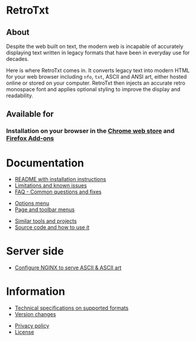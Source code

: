 # RetroTxt

## About

Despite the web built on text, the modern web is incapable of accurately displaying text written in legacy formats that have been in everyday use for decades.

Here is where RetroTxt comes in. It converts legacy text into modern HTML for your web browser including `nfo`, `txt`, ASCII and ANSI art, either hosted online or stored on your computer. RetroTxt then injects an accurate retro monospace font and applies optional styling to improve the display and readability.

## Available for

### Installation on your browser in the [**Chrome web store**](https://chrome.google.com/webstore/detail/retrotxt/gkjkgilckngllkopkogcaiojfajanahn) and [**Firefox Add-ons**](https://addons.mozilla.org/en-US/firefox/addon/retrotxt/)

# Documentation

- [README with installation instructions](../README.md)
- [Limitations and known issues](limitations.md)
- [FAQ - Common questions and fixes](qa.md)

* [Options menu](options.md)
* [Page and toolbar menus](menus.md)

- [Similar tools and projects](other_projects.md)
- [Source code and how to use it](source_code.md)

# Server side

- [Configure NGINX to serve ASCII & ASCII art](nginx.md)

# Information

- [Technical specifications on supported formats](technical.md)
- [Version changes](changes.md)

* [Privacy policy](privacy.md)
* [License](https://choosealicense.com/licenses/lgpl-3.0/)
